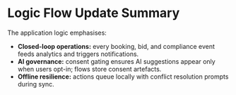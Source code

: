 # Logic Flow Update Summary

The application logic emphasises:
- **Closed-loop operations:** every booking, bid, and compliance event feeds analytics and triggers notifications.
- **AI governance:** consent gating ensures AI suggestions appear only when users opt-in; flows store consent artefacts.
- **Offline resilience:** actions queue locally with conflict resolution prompts during sync.
